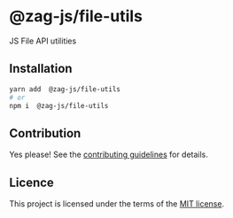 # @zag-js/file-utils

JS File API utilities

## Installation

```sh
yarn add  @zag-js/file-utils
# or
npm i  @zag-js/file-utils
```

## Contribution

Yes please! See the [contributing guidelines](https://github.com/chakra-ui/zag/blob/main/CONTRIBUTING.md) for details.

## Licence

This project is licensed under the terms of the [MIT license](https://github.com/chakra-ui/zag/blob/main/LICENSE).
